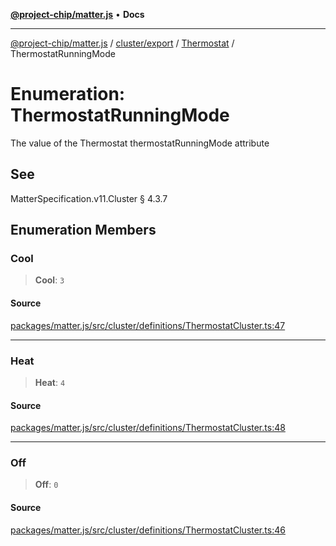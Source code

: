 [**@project-chip/matter.js**](../../../../../README.md) • **Docs**

***

[@project-chip/matter.js](../../../../../modules.md) / [cluster/export](../../../README.md) / [Thermostat](../README.md) / ThermostatRunningMode

# Enumeration: ThermostatRunningMode

The value of the Thermostat thermostatRunningMode attribute

## See

MatterSpecification.v11.Cluster § 4.3.7

## Enumeration Members

### Cool

> **Cool**: `3`

#### Source

[packages/matter.js/src/cluster/definitions/ThermostatCluster.ts:47](https://github.com/project-chip/matter.js/blob/7a8cbb56b87d4ccf34bec5a9a95ab40a1711324f/packages/matter.js/src/cluster/definitions/ThermostatCluster.ts#L47)

***

### Heat

> **Heat**: `4`

#### Source

[packages/matter.js/src/cluster/definitions/ThermostatCluster.ts:48](https://github.com/project-chip/matter.js/blob/7a8cbb56b87d4ccf34bec5a9a95ab40a1711324f/packages/matter.js/src/cluster/definitions/ThermostatCluster.ts#L48)

***

### Off

> **Off**: `0`

#### Source

[packages/matter.js/src/cluster/definitions/ThermostatCluster.ts:46](https://github.com/project-chip/matter.js/blob/7a8cbb56b87d4ccf34bec5a9a95ab40a1711324f/packages/matter.js/src/cluster/definitions/ThermostatCluster.ts#L46)

